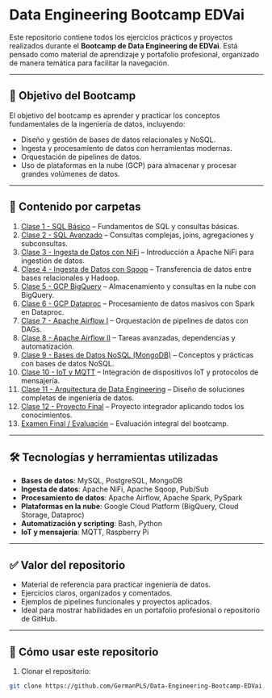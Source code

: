 # Data Engineering Bootcamp EDVai

Este repositorio contiene todos los ejercicios prácticos y proyectos realizados durante el **Bootcamp de Data Engineering de EDVai**. Está pensado como material de aprendizaje y portafolio profesional, organizado de manera temática para facilitar la navegación.

---

## 🎯 Objetivo del Bootcamp

El objetivo del bootcamp es aprender y practicar los conceptos fundamentales de la ingeniería de datos, incluyendo:

- Diseño y gestión de bases de datos relacionales y NoSQL.
- Ingesta y procesamiento de datos con herramientas modernas.
- Orquestación de pipelines de datos.
- Uso de plataformas en la nube (GCP) para almacenar y procesar grandes volúmenes de datos.

---

## 📂 Contenido por carpetas

1. [Clase 1 - SQL Básico](./01_Clase1_SQL/README.md) – Fundamentos de SQL y consultas básicas.
2. [Clase 2 - SQL Avanzado](./02_Clase2_SQLAvanzado/README.md) – Consultas complejas, joins, agregaciones y subconsultas.
3. [Clase 3 - Ingesta de Datos con NiFi](./03_Clase3_NiFi/README.md) – Introducción a Apache NiFi para ingestión de datos.
4. [Clase 4 - Ingesta de Datos con Sqoop](./04_Clase4_Sqoop/README.md) – Transferencia de datos entre bases relacionales y Hadoop.
5. [Clase 5 - GCP BigQuery](./05_Clase5_GCP_BigQuery/README.md) – Almacenamiento y consultas en la nube con BigQuery.
6. [Clase 6 - GCP Dataproc](./06_Clase6_GCP_Dataproc/README.md) – Procesamiento de datos masivos con Spark en Dataproc.
7. [Clase 7 - Apache Airflow I](./07_Clase7_Airflow/README.md) – Orquestación de pipelines de datos con DAGs.
8. [Clase 8 - Apache Airflow II](./08_Clase8_AirflowII/README.md) – Tareas avanzadas, dependencias y automatización.
9. [Clase 9 - Bases de Datos NoSQL (MongoDB)](./09_Clase9_Mongo/README.md) – Conceptos y prácticas con bases de datos NoSQL.
10. [Clase 10 - IoT y MQTT](./10_Clase10_IoT/README.md) – Integración de dispositivos IoT y protocolos de mensajería.
11. [Clase 11 - Arquitectura de Data Engineering](./11_Clase11_Arquitectura/README.md) – Diseño de soluciones completas de ingeniería de datos.
12. [Clase 12 - Proyecto Final](./12_Clase12_Proyecto/README.md) – Proyecto integrador aplicando todos los conocimientos.
13. [Examen Final / Evaluación](./13_ExamenFinal/README.md) – Evaluación integral del bootcamp.

---

## 🛠 Tecnologías y herramientas utilizadas

- **Bases de datos**: MySQL, PostgreSQL, MongoDB
- **Ingesta de datos**: Apache NiFi, Apache Sqoop, Pub/Sub
- **Procesamiento de datos**: Apache Airflow, Apache Spark, PySpark
- **Plataformas en la nube**: Google Cloud Platform (BigQuery, Cloud Storage, Dataproc)
- **Automatización y scripting**: Bash, Python
- **IoT y mensajería**: MQTT, Raspberry Pi

---

## ✅ Valor del repositorio

- Material de referencia para practicar ingeniería de datos.
- Ejercicios claros, organizados y comentados.
- Ejemplos de pipelines funcionales y proyectos aplicados.
- Ideal para mostrar habilidades en un portafolio profesional o repositorio de GitHub.

---

## 📌 Cómo usar este repositorio

1. Clonar el repositorio:
```bash
git clone https://github.com/GermanPLS/Data-Engineering-Bootcamp-EDVai.git


